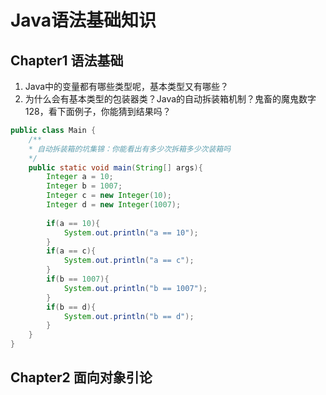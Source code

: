 # Java语法基础知识

## Chapter1 语法基础

1. Java中的变量都有哪些类型呢，基本类型又有哪些？
2. 为什么会有基本类型的包装器类？Java的自动拆装箱机制？鬼畜的魔鬼数字128，看下面例子，你能猜到结果吗？

```java
public class Main {
    /**
    * 自动拆装箱的坑集锦：你能看出有多少次拆箱多少次装箱吗
    */
    public static void main(String[] args){
        Integer a = 10;
        Integer b = 1007;
        Integer c = new Integer(10);
        Integer d = new Integer(1007);
        
        if(a == 10){
            System.out.println("a == 10");
        }
        if(a == c){
            System.out.println("a == c");
        }
        if(b == 1007){
            System.out.println("b == 1007");
        }
        if(b == d){
            System.out.println("b == d");
        }
    }
}
```

## Chapter2 面向对象引论



